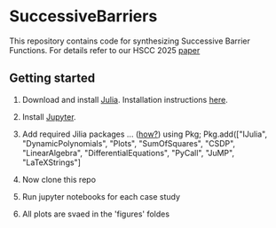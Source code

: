 # SuccessiveBarriers
This repository contains code for synthesizing Successive Barrier Functions. For details refer to our HSCC 2025 [paper](https://home.cs.colorado.edu/~srirams/papers/successive-control-barrier-functions.pdf)
## Getting started
1. Download and install [Julia](https://julialang.org/). Installation instructions [here](https://docs.julialang.org/en/v1/manual/installation/).
2. Install [Jupyter](https://jupyter.org/).
3. Add required Jilia packages ... ([how?](https://docs.julialang.org/en/v1/stdlib/Pkg/))
   using Pkg;
   Pkg.add(["IJulia", "DynamicPolynomials", "Plots", "SumOfSquares", "CSDP", "LinearAlgebra", "DifferentialEquations", "PyCall", "JuMP", "LaTeXStrings"]
   
4. Now clone this repo
5. Run jupyter notebooks for each case study
6. All plots are svaed in the 'figures' foldes
